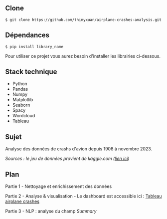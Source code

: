 ## Clone

```$ git clone https://github.com/thimyxuan/airplane-crashes-analysis.git```

## Dépendances

```$ pip install library_name```

Pour utiliser ce projet vous aurez besoin d'installer les librairies ci-dessous.

## Stack technique 

- Python
- Pandas
- Numpy
- Matplotlib
- Seaborn
- Spacy
- Wordcloud
- Tableau

## Sujet

Analyse des données de crashs d'avion depuis 1908 à novembre 2023. 

*Sources : le jeu de données provient de kaggle.com ([lien ici](https://www.kaggle.com/datasets/nayansubedi1/airplane-crashes-and-fatalities-upto-2023))*

## Plan

Partie 1 - Nettoyage et enrichissement des données

Partie 2 - Analyse & visualisation - Le dashboard est accessible ici : [Tableau airplane crashes](https://public.tableau.com/app/profile/thi.my.xu.n.nguyen/viz/Airplanecrashesfrom1908to2023/Tableau)

Partie 3 - NLP : analyse du champ *Summary*